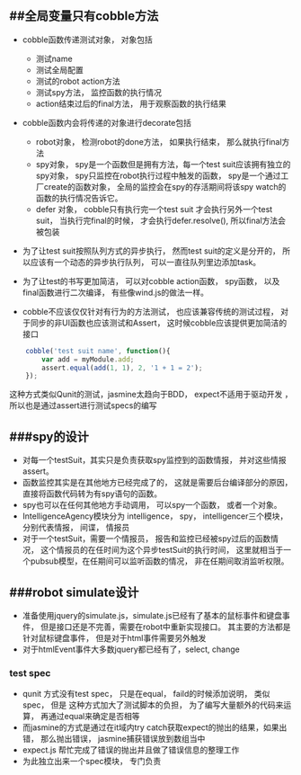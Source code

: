 ##全局变量只有cobble方法   
---
* cobble函数传递测试对象， 对象包括  
    - 测试name  
    - 测试全局配置  
    - 测试的robot action方法
    - 测试spy方法， 监控函数的执行情况 
    - action结束过后的final方法， 用于观察函数的执行结果 
     
* cobble函数内会将传递的对象进行decorate包括 
    - robot对象， 检测robot的done方法， 如果执行结束， 那么就执行final方法    
    - spy对象， spy是一个函数但是拥有方法，每一个test suit应该拥有独立的spy对象， spy只监控在robot执行过程中触发的函数， spy是一个通过工厂create的函数对象， 全局的监控会在spy的存活期间将该spy watch的函数的执行情况告诉它。  
    - defer 对象， cobble只有执行完一个test suit 才会执行另外一个test suit， 当执行完final的时候， 才会执行defer.resolve(), 所以final方法会被包装   
* 为了让test suit按照队列方式的异步执行， 然而test suit的定义是分开的， 所以应该有一个动态的异步执行队列， 可以一直往队列里边添加task。  

* 为了让test的书写更加简洁， 可以对cobble action函数， spy函数， 以及final函数进行二次编译， 有些像wind.js的做法一样。  
 
*  cobble不应该仅仅针对有行为的方法测试， 也应该兼容传统的测试过程， 对于同步的非UI函数也应该测试和Assert， 这时候cobble应该提供更加简洁的接口    
```javascript 
    cobble('test suit name', function(){
        var add = myModule.add;
        assert.equal(add(1, 1), 2, '1 + 1 = 2');
    });  
```
这种方式类似Qunit的测试，jasmine太趋向于BDD， expect不适用于驱动开发 ， 所以也是通过assert进行测试specs的编写  


###spy的设计
---
* 对每一个testSuit，其实只是负责获取spy监控到的函数情报， 并对这些情报assert。 
* 函数监控其实是在其他地方已经完成了的， 这就是需要后台编译部分的原因， 直接将函数代码转为有spy语句的函数。
* spy也可以在任何其他地方手动调用， 可以spy一个函数， 或者一个对象。 
* IntelligenceAgency模块分为 intelligence， spy， intelligencer三个模块， 分别代表情报， 间谍， 情报员 
* 对于一个testSuit，需要一个情报员， 报告和监控已经被spy过后的函数情况， 这个情报员的在任时间为这个异步testSuit的执行时间， 这里就相当于一个pubsub模型，在任期间可以监听函数的情况， 非在任期间取消监听权限。     

###robot simulate设计  
---
* 准备使用jquery的simulate.js，simulate.js已经有了基本的鼠标事件和键盘事件， 但是接口还是不完善，需要在robot中重新实现接口。 其主要的方法都是针对鼠标键盘事件， 但是对于html事件需要另外触发   
* 对于htmlEvent事件大多数jquery都已经有了，select, change

### test spec
* qunit 方式没有test spec， 只是在equal， faild的时候添加说明， 类似spec， 但是
这种方式加大了测试脚本的负担， 为了编写大量额外的代码来运算， 再通过equal来确定是否相等  
* 而jasmine的方式是通过在it域内try catch获取expect的抛出的结果，如果出错， 那么抛出错误， jasmine捕获错误放到数组当中  
* expect.js 帮忙完成了错误的抛出并且做了错误信息的整理工作  
* 为此独立出来一个spec模块， 专门负责
